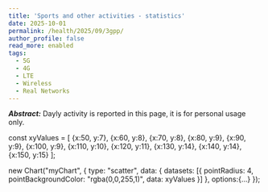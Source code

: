 ```yaml
---
title: 'Sports and other activities - statistics'
date: 2025-10-01
permalink: /health/2025/09/3gpp/
author_profile: false
read_more: enabled
tags:
  - 5G
  - 4G
  - LTE
  - Wireless
  - Real Networks
---
```


***Abstract:*** Dayly activity is reported in this page, it is for personal usage only.

<script
src="https://cdnjs.cloudflare.com/ajax/libs/Chart.js/2.9.4/Chart.js">
</script>

<canvas id="myChart" style="width:100%;max-width:700px"></canvas>

const xyValues = [
  {x:50, y:7},
  {x:60, y:8},
  {x:70, y:8},
  {x:80, y:9},
  {x:90, y:9},
  {x:100, y:9},
  {x:110, y:10},
  {x:120, y:11},
  {x:130, y:14},
  {x:140, y:14},
  {x:150, y:15}
];

new Chart("myChart", {
  type: "scatter",
  data: {
    datasets: [{
      pointRadius: 4,
      pointBackgroundColor: "rgba(0,0,255,1)",
      data: xyValues
    }]
  },
  options:{...}
});



